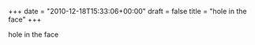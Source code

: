 +++
date = "2010-12-18T15:33:06+00:00"
draft = false
title = "hole in the face"
+++
<p>hole in the face</p> 
